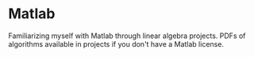 # Matlab
Familiarizing myself with Matlab through linear algebra projects. PDFs of algorithms available in projects if you don't have a Matlab license. 
